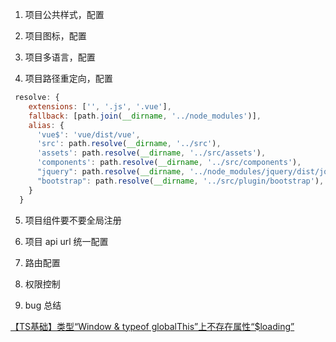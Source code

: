1. 项目公共样式，配置

2. 项目图标，配置

3. 项目多语言，配置

4. 项目路径重定向，配置

```js
 resolve: {
    extensions: ['', '.js', '.vue'],
    fallback: [path.join(__dirname, '../node_modules')],
    alias: {
      'vue$': 'vue/dist/vue',
      'src': path.resolve(__dirname, '../src'),
      'assets': path.resolve(__dirname, '../src/assets'),
      'components': path.resolve(__dirname, '../src/components'),
      "jquery": path.resolve(__dirname, '../node_modules/jquery/dist/jquery.slim.min.js'),
      "bootstrap": path.resolve(__dirname, '../src/plugin/bootstrap'),
    }
  }
```

5. 项目组件要不要全局注册

6. 项目 api url 统一配置

7. 路由配置

8. 权限控制

9. bug 总结

[【TS基础】类型“Window & typeof globalThis”上不存在属性“$loading”](https://blog.csdn.net/weixin_43352901/article/details/108320120)
